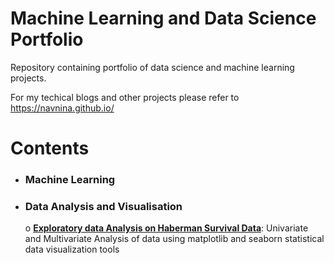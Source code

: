 # Machine Learning and Data Science Portfolio
Repository containing portfolio of data science and machine learning projects.

For my techical blogs and other projects please refer to https://navnina.github.io/

# Contents
  * ### Machine Learning
  * ### Data Analysis and Visualisation
    o [**Exploratory data Analysis on Haberman Survival Data**](https://github.com/navnina/Data-Science-Portolio/blob/master/Haberman_survival_data/Exploratory_Data_Analysis_Haberman_survival_data.ipynb): Univariate and Multivariate Analysis of data using matplotlib and seaborn statistical data visualization tools
